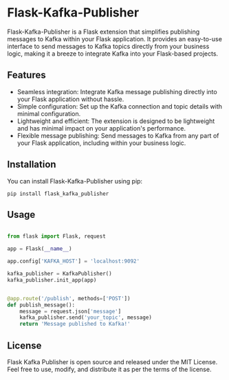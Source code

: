 # Flask-Kafka-Publisher

Flask-Kafka-Publisher is a Flask extension that simplifies publishing messages to Kafka within your Flask application.
It provides an easy-to-use interface to send messages to Kafka topics directly from your business logic, making it a
breeze to integrate Kafka into your Flask-based projects.

## Features

- Seamless integration: Integrate Kafka message publishing directly into your Flask application without hassle.
- Simple configuration: Set up the Kafka connection and topic details with minimal configuration.
- Lightweight and efficient: The extension is designed to be lightweight and has minimal impact on your application's
  performance.
- Flexible message publishing: Send messages to Kafka from any part of your Flask application, including within your
  business logic.

## Installation

You can install Flask-Kafka-Publisher using pip:

```shell
pip install flask_kafka_publisher
```

## Usage

```python

from flask import Flask, request

app = Flask(__name__)

app.config['KAFKA_HOST'] = 'localhost:9092'

kafka_publisher = KafkaPublisher()
kafka_publisher.init_app(app)


@app.route('/publish', methods=['POST'])
def publish_message():
    message = request.json['message']
    kafka_publisher.send('your_topic', message)
    return 'Message published to Kafka!'
```

## License

Flask Kafka Publisher is open source and released under the MIT License. Feel free to use, modify, and distribute it as
per the terms of the license.